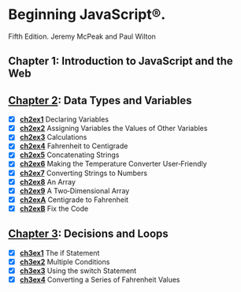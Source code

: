 # Beginning JavaScript®. 
Fifth Edition. Jeremy McPeak and Paul Wilton
## Chapter 1: Introduction to JavaScript and the Web
## [Chapter 2](Chapter2): Data Types and Variables
- [x] **[ch2ex1](Chapter2/ch2ex1.html)** Declaring Variables
- [x] **[ch2ex2](Chapter2/ch2ex2.html)** Assigning Variables the Values of Other Variables
- [x] **[ch2ex3](Chapter2/ch2ex3.html)** Calculations
- [x] **[ch2ex4](Chapter2/ch2ex4.html)** Fahrenheit to Centigrade
- [x] **[ch2ex5](Chapter2/ch2ex5.html)** Concatenating Strings
- [x] **[ch2ex6](Chapter2/ch2ex6.html)** Making the Temperature Converter User‐Friendly
- [x] **[ch2ex7](Chapter2/ch2ex7.html)** Converting Strings to Numbers
- [x] **[ch2ex8](Chapter2/ch2ex8.html)** An Array
- [x] **[ch2ex9](Chapter2/ch2ex9.html)** A Two‐Dimensional Array
- [x] **[ch2exA](Chapter2/ch2exA.html)** Centigrade to Fahrenheit
- [x] **[ch2exB](Chapter2/ch2exB.html)** Fix the Code
## [Chapter 3](Chapter3): Decisions and Loops
- [x] **[ch3ex1](Chapter3/ch3ex1.html)** The if Statement
- [x] **[ch3ex2](Chapter3/ch3ex2.html)** Multiple Conditions
- [x] **[ch3ex3](Chapter3/ch3ex3.html)** Using the switch Statement
- [x] **[ch3ex4](Chapter3/ch3ex4.html)** Converting a Series of Fahrenheit Values
